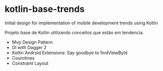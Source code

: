 # kotlin-base-trends
 Initial design for implementation of mobile development trends using Kotlin

Projeto base de Kotlin utilizando conceitos que estão em tendencia.
- Mvp Design Pattern
- DI with Dagger 2
- Kotlin Android Extensions: Say goodbye to findViewById 
- Courotines
- Constraint Layout
